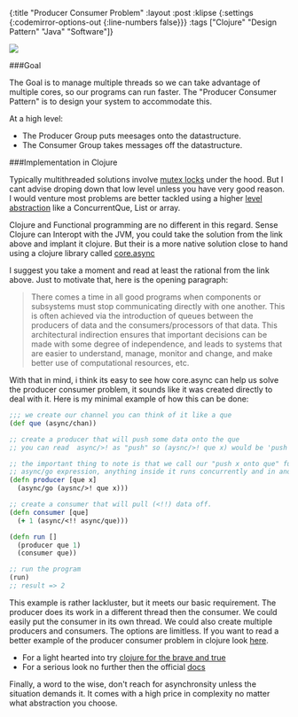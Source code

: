 {:title "Producer Consumer Problem"
 :layout :post
 :klipse {:settings {:codemirror-options-out {:line-numbers false}}}
 :tags  ["Clojure" "Design Pattern" "Java" "Software"]}

<img src="/img/producer-consumer.png">

###Goal

The Goal is to manage multiple threads so we can take advantage of multiple cores,
so our programs can run faster. The "Producer Consumer Pattern" is to design your system
to accommodate this.

At a high level:

* The Producer Group puts meesages onto the datastructure.
* The Consumer Group takes messages off the datastructure.

###Implementation in Clojure

Typically multithreaded solutions involve [mutex locks](https://www.cs.cornell.edu/courses/cs3110/2010fa/lectures/lec18.html) 
under the hood. But I cant advise droping down that low level unless you 
have very good reason. I would venture most problems are better tackled using a higher
[level abstraction](https://dzone.com/articles/producer-consumer-pattern) like a ConcurrentQue, List or array.


Clojure and Functional programming are no different in this regard. Sense Clojure can Interopt with the JVM,
you could take the solution from the link above and implant it clojure. But their is a more native
solution close to hand using a clojure library called [core.async](http://clojure.com/blog/2013/06/28/clojure-core-async-channels.html)

I suggest you take a moment and read at least the rational from the link above. Just to motivate that, here is the opening paragraph:

> There comes a time in all good programs when components or subsystems must
  stop communicating directly with one another. This is often achieved via the
  introduction of queues between the producers of data and the
  consumers/processors of that data. This architectural indirection ensures that
  important decisions can be made with some degree of independence, and leads to
  systems that are easier to understand, manage, monitor and change, and make
  better use of computational resources, etc. 

With that in mind, i think its easy to see how core.async can help us solve the producer consumer problem, it sounds 
like it was created directly to deal with it. Here is my minimal example of how this can be done:

```clojure
;;; we create our channel you can think of it like a que
(def que (async/chan))

;; create a producer that will push some data onto the que
;; you can read  async/>! as "push" so (aysnc/>! que x) would be 'push x onto the que.'

;; the important thing to note is that we call our "push x onto que" function inside 
;; async/go expression, anything inside it runs concurrently and in another thread. 
(defn producer [que x]
  (async/go (aysnc/>! que x)))

;; create a consumer that will pull (<!!) data off.
(defn consumer [que]
  (+ 1 (async/<!! async/que)))

(defn run []
  (producer que 1)
  (consumer que))

;; run the program
(run)
;; result => 2
```

This example is rather lackluster, but it meets our basic requirement. The producer does its work in a different thread
then the consumer. We could easily put the consumer in its own thread. We could also create multiple producers
and consumers. The options are limitless. If you want to read a better example of the producer consumer problem
in clojure look [here](http://elbenshira.com/blog/using-core-async-for-producer-consumer-workflows/).

* For a light hearted into try [clojure for the brave and true](http://www.braveclojure.com/core-async/)
* For a serious look no further then the official [docs](https://github.com/clojure/core.async)

Finally, a word to the wise, don't reach for asynchronsity unless the situation demands it. It comes with a high price in
complexity no matter what abstraction you choose.






